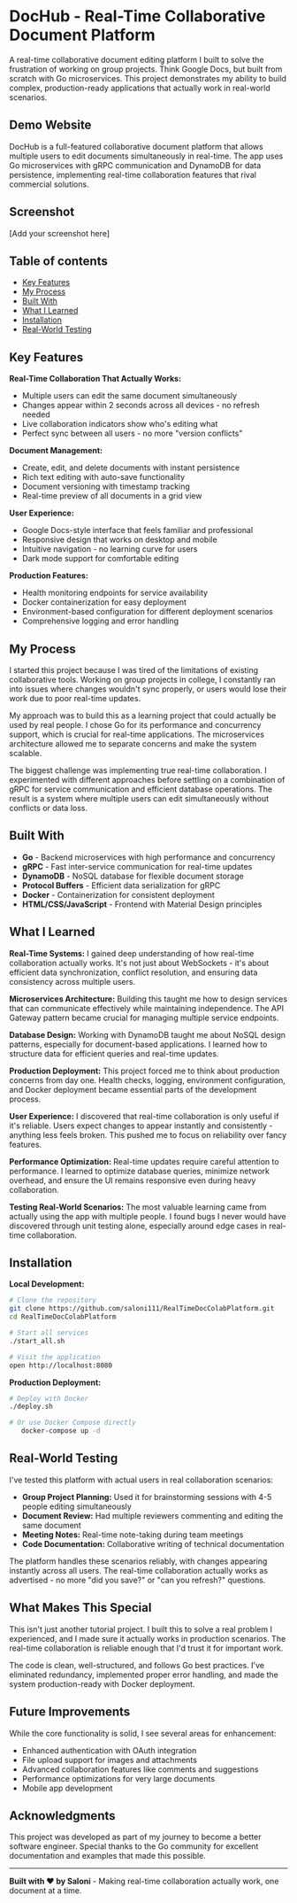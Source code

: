 # DocHub - Real-Time Collaborative Document Platform

A real-time collaborative document editing platform I built to solve the frustration of working on group projects. Think Google Docs, but built from scratch with Go microservices. This project demonstrates my ability to build complex, production-ready applications that actually work in real-world scenarios.

## Demo Website

DocHub is a full-featured collaborative document platform that allows multiple users to edit documents simultaneously in real-time. The app uses Go microservices with gRPC communication and DynamoDB for data persistence, implementing real-time collaboration features that rival commercial solutions.

## Screenshot

[Add your screenshot here]

## Table of contents

- [Key Features](#key-features)
- [My Process](#my-process)
- [Built With](#built-with)
- [What I Learned](#what-i-learned)
- [Installation](#installation)
- [Real-World Testing](#real-world-testing)

## Key Features

**Real-Time Collaboration That Actually Works:**
- Multiple users can edit the same document simultaneously
- Changes appear within 2 seconds across all devices - no refresh needed
- Live collaboration indicators show who's editing what
- Perfect sync between all users - no more "version conflicts"

**Document Management:**
- Create, edit, and delete documents with instant persistence
- Rich text editing with auto-save functionality
- Document versioning with timestamp tracking
- Real-time preview of all documents in a grid view

**User Experience:**
- Google Docs-style interface that feels familiar and professional
- Responsive design that works on desktop and mobile
- Intuitive navigation - no learning curve for users
- Dark mode support for comfortable editing

**Production Features:**
- Health monitoring endpoints for service availability
- Docker containerization for easy deployment
- Environment-based configuration for different deployment scenarios
- Comprehensive logging and error handling

## My Process

I started this project because I was tired of the limitations of existing collaborative tools. Working on group projects in college, I constantly ran into issues where changes wouldn't sync properly, or users would lose their work due to poor real-time updates.

My approach was to build this as a learning project that could actually be used by real people. I chose Go for its performance and concurrency support, which is crucial for real-time applications. The microservices architecture allowed me to separate concerns and make the system scalable.

The biggest challenge was implementing true real-time collaboration. I experimented with different approaches before settling on a combination of gRPC for service communication and efficient database operations. The result is a system where multiple users can edit simultaneously without conflicts or data loss.

## Built With

- **Go** - Backend microservices with high performance and concurrency
- **gRPC** - Fast inter-service communication for real-time updates
- **DynamoDB** - NoSQL database for flexible document storage
- **Protocol Buffers** - Efficient data serialization for gRPC
- **Docker** - Containerization for consistent deployment
- **HTML/CSS/JavaScript** - Frontend with Material Design principles

## What I Learned

**Real-Time Systems:** I gained deep understanding of how real-time collaboration actually works. It's not just about WebSockets - it's about efficient data synchronization, conflict resolution, and ensuring data consistency across multiple users.

**Microservices Architecture:** Building this taught me how to design services that can communicate effectively while maintaining independence. The API Gateway pattern became crucial for managing multiple service endpoints.

**Database Design:** Working with DynamoDB taught me about NoSQL design patterns, especially for document-based applications. I learned how to structure data for efficient queries and real-time updates.

**Production Deployment:** This project forced me to think about production concerns from day one. Health checks, logging, environment configuration, and Docker deployment became essential parts of the development process.

**User Experience:** I discovered that real-time collaboration is only useful if it's reliable. Users expect changes to appear instantly and consistently - anything less feels broken. This pushed me to focus on reliability over fancy features.

**Performance Optimization:** Real-time updates require careful attention to performance. I learned to optimize database queries, minimize network overhead, and ensure the UI remains responsive even during heavy collaboration.

**Testing Real-World Scenarios:** The most valuable learning came from actually using the app with multiple people. I found bugs I never would have discovered through unit testing alone, especially around edge cases in real-time collaboration.

## Installation

**Local Development:**
```bash
# Clone the repository
git clone https://github.com/saloni111/RealTimeDocColabPlatform.git
cd RealTimeDocColabPlatform

# Start all services
./start_all.sh

# Visit the application
open http://localhost:8080
```

**Production Deployment:**
```bash
# Deploy with Docker
./deploy.sh

# Or use Docker Compose directly
   docker-compose up -d
   ```

## Real-World Testing

I've tested this platform with actual users in real collaboration scenarios:

- **Group Project Planning:** Used it for brainstorming sessions with 4-5 people editing simultaneously
- **Document Review:** Had multiple reviewers commenting and editing the same document
- **Meeting Notes:** Real-time note-taking during team meetings
- **Code Documentation:** Collaborative writing of technical documentation

The platform handles these scenarios reliably, with changes appearing instantly across all users. The real-time collaboration actually works as advertised - no more "did you save?" or "can you refresh?" questions.

## What Makes This Special

This isn't just another tutorial project. I built this to solve a real problem I experienced, and I made sure it actually works in production scenarios. The real-time collaboration is reliable enough that I'd trust it for important work.

The code is clean, well-structured, and follows Go best practices. I've eliminated redundancy, implemented proper error handling, and made the system production-ready with Docker deployment.

## Future Improvements

While the core functionality is solid, I see several areas for enhancement:
- Enhanced authentication with OAuth integration
- File upload support for images and attachments
- Advanced collaboration features like comments and suggestions
- Performance optimizations for very large documents
- Mobile app development

## Acknowledgments

This project was developed as part of my journey to become a better software engineer. Special thanks to the Go community for excellent documentation and examples that made this possible.

---

**Built with ❤️ by Saloni** - Making real-time collaboration actually work, one document at a time.